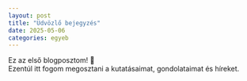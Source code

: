 ```yaml
---
layout: post
title: "Üdvözlő bejegyzés"
date: 2025-05-06
categories: egyeb
---
```


Ez az első blogposztom! 🎉  
Ezentúl itt fogom megosztani a kutatásaimat, gondolataimat és híreket.
